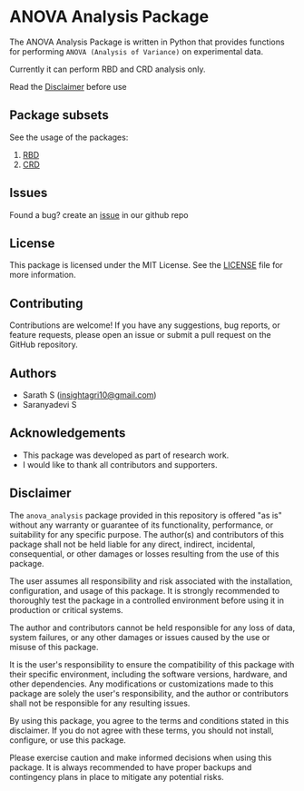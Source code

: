 # ANOVA Analysis Package

The ANOVA Analysis Package is written in Python that provides functions for performing ``ANOVA (Analysis of Variance)`` on experimental data.

Currently it can perform RBD and CRD analysis only. 

Read the [Disclaimer](#disclaimer) before use 

## Package subsets

See the usage of the packages:
1. [RBD](https://github.com/Insight-deviler/anova-analysis/blob/main/anova_analysis/ANOVA_RBD/ReadMe.md)
2. [CRD](https://github.com/Insight-deviler/anova-analysis/blob/main/anova_analysis/ANOVA_CRD/ReadMe.md)

## Issues

Found a bug? create an [issue](https://github.com/Insight-deviler/anova-analysis/issues/new) in our github repo

## License
This package is licensed under the MIT License. See the [LICENSE](https://github.com/Insight-deviler/anova-analysis/blob/main/LICENSE) file for more information.

## Contributing
Contributions are welcome! If you have any suggestions, bug reports, or feature requests, please open an issue or submit a pull request on the GitHub repository.

## Authors
- Sarath S (insightagri10@gmail.com)
- Saranyadevi S

## Acknowledgements

- This package was developed as part of research work. 
- I would like to thank all contributors and supporters.

## Disclaimer

The `anova_analysis` package provided in this repository is offered "as is" without any warranty or guarantee of its functionality, performance, or suitability for any specific purpose. The author(s) and contributors of this package shall not be held liable for any direct, indirect, incidental, consequential, or other damages or losses resulting from the use of this package.

The user assumes all responsibility and risk associated with the installation, configuration, and usage of this package. It is strongly recommended to thoroughly test the package in a controlled environment before using it in production or critical systems. 

The author and contributors cannot be held responsible for any loss of data, system failures, or any other damages or issues caused by the use or misuse of this package. 

It is the user's responsibility to ensure the compatibility of this package with their specific environment, including the software versions, hardware, and other dependencies. Any modifications or customizations made to this package are solely the user's responsibility, and the author or contributors shall not be responsible for any resulting issues.

By using this package, you agree to the terms and conditions stated in this disclaimer. If you do not agree with these terms, you should not install, configure, or use this package.

Please exercise caution and make informed decisions when using this package. It is always recommended to have proper backups and contingency plans in place to mitigate any potential risks.